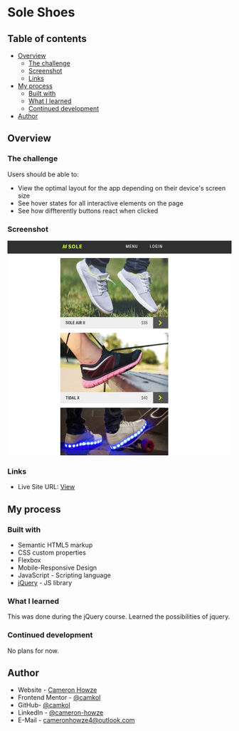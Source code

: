 # Sole Shoes

## Table of contents

- [Overview](#overview)
  - [The challenge](#the-challenge)
  - [Screenshot](#screenshot)
  - [Links](#links)
- [My process](#my-process)
  - [Built with](#built-with)
  - [What I learned](#what-i-learned)
  - [Continued development](#continued-development)
- [Author](#author)

## Overview

### The challenge

Users should be able to:

- View the optimal layout for the app depending on their device's screen size
- See hover states for all interactive elements on the page
- See how diffterently buttons react when clicked

### Screenshot

![](./screen.JPG)

### Links

- Live Site URL: [View](https://camkol.github.io/SoleShoes/)

## My process

### Built with

- Semantic HTML5 markup
- CSS custom properties
- Flexbox
- Mobile-Responsive Design
- JavaScript - Scripting language
- [jQuery](https://jquery.com/) - JS library

### What I learned

This was done during the jQuery course. Learned the possibilities of jquery.

### Continued development

No plans for now.

## Author

- Website - [Cameron Howze](https://camkol.github.io/)
- Frontend Mentor - [@camkol](https://www.frontendmentor.io/profile/camkol)
- GitHub- [@camkol](https://github.com/camkol)
- LinkedIn - [@cameron-howze](https://www.linkedin.com/in/cameron-howze-28a646109/)
- E-Mail - [cameronhowze4@outlook.com](mailto:cameronhowze4@outlook.com)
